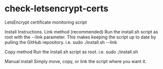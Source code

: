 # check-letsencrypt-certs
LetsEncrypt certificate monitoring script

Install Instructions.
  Link method (recommended)
    Run the install.sh script as root with the --link parameter. This makes keeping the script up to date by pulling the GitHub repository.
    i.e.
      sudo ./install.sh --link

  Copy method
  	Run the install.sh script as root. i.e.
  	  sudo ./install.sh

  Manual install
    Simply move, copy, or link the script where you want it.


